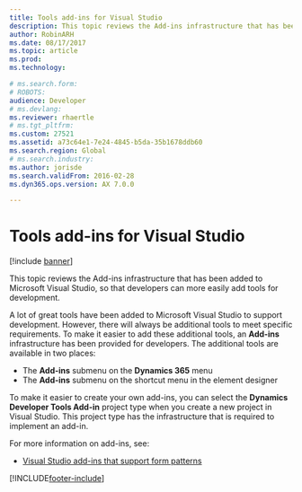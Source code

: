 ```yaml
---
title: Tools add-ins for Visual Studio
description: This topic reviews the Add-ins infrastructure that has been added to Microsoft Visual Studio, so that developers can more easily add tools for development.
author: RobinARH
ms.date: 08/17/2017
ms.topic: article
ms.prod: 
ms.technology: 

# ms.search.form: 
# ROBOTS: 
audience: Developer
# ms.devlang: 
ms.reviewer: rhaertle
# ms.tgt_pltfrm: 
ms.custom: 27521
ms.assetid: a73c64e1-7e24-4845-b5da-35b1678ddb60
ms.search.region: Global
# ms.search.industry: 
ms.author: jorisde
ms.search.validFrom: 2016-02-28
ms.dyn365.ops.version: AX 7.0.0

---
```


# Tools add-ins for Visual Studio

[!include [banner](../includes/banner.md)]

This topic reviews the Add-ins infrastructure that has been added to Microsoft Visual Studio, so that developers can more easily add tools for development.

A lot of great tools have been added to Microsoft Visual Studio to support development. However, there will always be additional tools to meet specific requirements. To make it easier to add these additional tools, an **Add-ins** infrastructure has been provided for developers. The additional tools are available in two places:

-   The **Add-ins** submenu on the **Dynamics 365** menu
-   The **Add-ins** submenu on the shortcut menu in the element designer

To make it easier to create your own add-ins, you can select the **Dynamics Developer Tools Add-in** project type when you create a new project in Visual Studio. This project type has the infrastructure that is required to implement an add-in.

For more information on add-ins, see:
- [Visual Studio add-ins that support form patterns](../user-interface/form-pattern-add-ins.md)



[!INCLUDE[footer-include](../../../includes/footer-banner.md)]